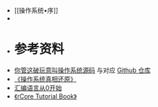 - [[操作系统•序]]
-
- # 参考资料
- [你管这破玩意叫操作系统源码](https://mp.weixin.qq.com/mp/appmsgalbum?__biz=Mzk0MjE3NDE0Ng==&action=getalbum&album_id=2123743679373688834&scene=173&subscene=&sessionid=undefined&enterid=1642862477&from_msgid=2247500596&from_itemidx=1&count=3&nolastread=1#wechat_redirect) 与对应 [Github 仓库](https://github.com/sunym1993/flash-linux0.11-talk)
- [《操作系统真相还原》](https://m.douban.com/book/subject/26745156/)
- [汇编语言从0开始](https://study.163.com/course/courseMain.htm?courseId=1004561002&_trace_c_p_k2_=854066334e9942d09a6b7134851739ed)
- [《rCore Tutorial Book》](https://rcore-os.github.io/rCore-Tutorial-Book-v3/)